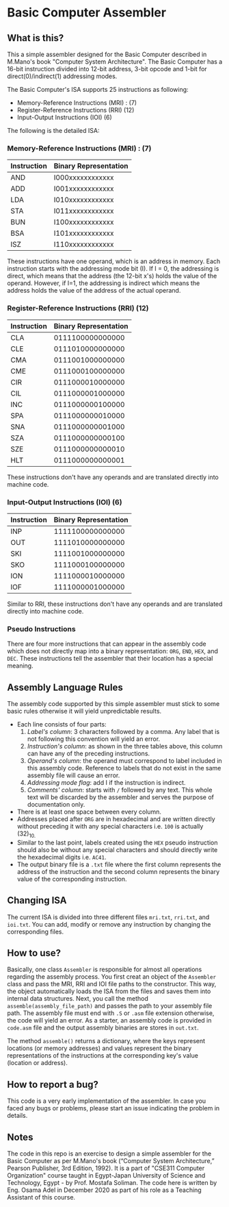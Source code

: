 # Basic Computer Assembler

## What is this?

This a simple assembler designed for the Basic Computer described in M.Mano's book "Computer System Architecture". The Basic Computer has a 16-bit instruction divided into 12-bit address, 3-bit opcode and 1-bit for direct(0)/indirect(1) addressing modes.

The Basic Computer's ISA supports 25 instructions as following:
* Memory-Reference Instructions (MRI) : (7)
* Register-Reference Instructions (RRI) (12)
* Input-Output Instructions (IOI) (6)

The following is the detailed ISA:

### Memory-Reference Instructions (MRI) : (7)
| Instruction | Binary Representation |
|-------------| -------|
|AND          |I000xxxxxxxxxxxx|
|ADD          |I001xxxxxxxxxxxx|
|LDA          |I010xxxxxxxxxxxx|
|STA          |I011xxxxxxxxxxxx|
|BUN          |I100xxxxxxxxxxxx|
|BSA          |I101xxxxxxxxxxxx|
|ISZ          |I110xxxxxxxxxxxx|

These instructions have one operand, which is an address in memory. Each instruction starts with the addressing mode bit (I). If I = 0, the addressing is direct, which means that the address (the 12-bit x's) holds the value of the operand. However, if I=1, the addressing is indirect which means the address holds the value of the address of the actual operand.

### Register-Reference Instructions (RRI) (12)
| Instruction | Binary Representation |
|-------------| -------|
|CLA          |0111100000000000|
|CLE          |0111010000000000|
|CMA          |0111001000000000|
|CME          |0111000100000000|
|CIR          |0111000010000000| 
|CIL          |0111000001000000|
|INC          |0111000000100000|
|SPA          |0111000000010000|
|SNA          |0111000000001000|
|SZA          |0111000000000100| 
|SZE          |0111000000000010|
|HLT          |0111000000000001|

These instructions don't have any operands and are translated directly into machine code.

### Input-Output Instructions (IOI) (6)
| Instruction | Binary Representation |
|-------------| -------|
|INP          |1111100000000000|
|OUT          |1111010000000000|
|SKI          |1111001000000000|
|SKO          |1111000100000000|
|ION          |1111000010000000|
|IOF          |1111000001000000|

Similar to RRI, these instructions don't have any operands and are translated directly into machine code.

### Pseudo Instructions

There are four more instructions that can appear in the assembly code which does not directly map into a binary representation: `ORG`, `END`, `HEX`, and `DEC`. These instructions tell the assembler that their location has a special meaning.

## Assembly Language Rules

The assembly code supported by this simple assembler must stick to some basic rules otherwise it will yield unpredictable results.

* Each line consists of four parts:
    1. *Label's column*: 3 characters followed by a comma. Any label that is not following this convention will yield an error.
    2. *Instruction's column*: as shown in the three tables above, this column can have any of the preceding instructions.
    3. *Operand's column*: the operand must correspond to label included in this assembly code. Reference to labels that do not exist in the same assembly file will cause an error.
    4. *Addressing mode flag*: add I if the instruction is indirect.
    5. *Comments' column*: starts with `/` followed by any text. This whole text will be discarded by the assembler and serves the purpose of documentation only.
* There is at least one space between every column.
* Addresses placed after `ORG` are in hexadecimal and are written directly without preceding it with any special characters i.e. `100` is actually (32)<sub>10.
* Similar to the last point, labels created using the `HEX` pseudo instruction should also be without any special characters and should directly write the hexadecimal digits i.e. `AC41`.
* The output binary file is a `.txt` file where the first column represents the address of the instruction and the second column represents the binary value of the corresponding instruction.


## Changing ISA

The current ISA is divided into three different files `mri.txt`, `rri.txt`, and `ioi.txt`. You can add, modify or remove any instruction by changing the corresponding files.

## How to use?

Basically, one class `Assembler` is responsible for almost all operations regarding the assembly process. You first creat an object of the `Assembler` class and pass the MRI, RRI and IOI file paths to the constructor. This way, the object automatically loads the ISA from the files and saves them into internal data structures. Next, you call the method `assemble(assembly_file_path)` and passes the path to your assembly file path. The assembly file must end with `.S` or `.asm` file extension otherwise, the code will yield an error. As a starter, an assembly code is provided in `code.asm` file and the output assembly binaries are stores in `out.txt`.

The method `assemble()` returns a dictionary, where the keys represent locations (or memory addresses) and values represent the binary representations of the instructions at the corresponding key's value (location or address).


## How to report a bug?

This code is a very early implementation of the assembler. In case you faced any bugs or problems, please start an issue indicating the problem in details.

## Notes

The code in this repo is an exercise to design a simple assembler for the Basic Computer as per M.Mano's book (“Computer System Architecture,” Pearson Publisher, 3rd Edition, 1992). It is a part of "CSE311 Computer Organization" course taught in Egypt-Japan University of Science and Technology, Egypt - by Prof. Mostafa Soliman. The code here is written by Eng. Osama Adel in December 2020 as part of his role as a Teaching Assistant of this course.